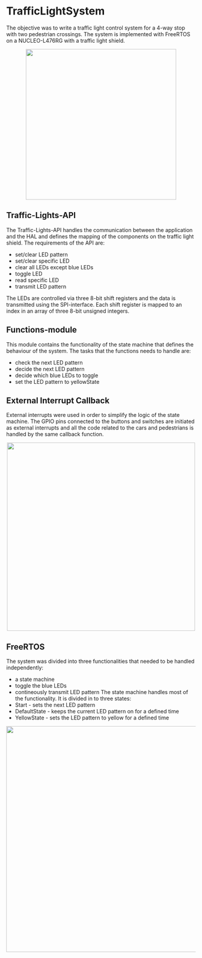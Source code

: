 # TrafficLightSystem
The objective was to write a traffic light control system for a 4-way stop 
with two pedestrian crossings. The system is implemented with FreeRTOS on a 
NUCLEO-L476RG with a traffic light shield.

<p align="center">
  <img src="https://user-images.githubusercontent.com/84048902/219415244-5f02771e-b9cc-4208-873b-b8218f1b7cb7.png"
height="400" />
</p>


## Traffic-Lights-API
The Traffic-Lights-API handles the communication between the application 
and the HAL and defines the mapping of the components on the traffic light shield. 
The requirements of the API are:
- set/clear LED pattern
- set/clear specific LED
- clear all LEDs except blue LEDs
- toggle LED
- read specific LED
- transmit LED pattern

The LEDs are controlled via three 8-bit shift registers and the data is 
transmitted using the SPI-interface. Each shift register is mapped
to an index in an array of three 8-bit unsigned integers.

## Functions-module
This module contains the functionality of the state machine that
defines the behaviour of the system. The tasks that the functions
needs to handle are:
- check the next LED pattern
- decide the next LED pattern
- decide which blue LEDs to toggle
- set the LED pattern to yellowState

## External Interrupt Callback
External interrupts were used in order to simplify the logic of the
state machine. The GPIO pins connected to the buttons and switches are 
initiated as external interrupts and all the code related to the cars and pedestrians is
handled by the same callback function.
<p align="center">
  <img src= "https://user-images.githubusercontent.com/84048902/219875067-b4569188-017b-44f7-9052-f8bdf16611c4.png"
   height="500" />
</p>

## FreeRTOS
The system was divided into three functionalities that needed to be
handled independently:
- a state machine
- toggle the blue LEDs
- contineously transmit LED pattern
The state machine handles most of the functionality. It is divided
in to three states:
- Start - sets the next LED pattern
- DefaultState - keeps the current LED pattern on for a defined time
- YellowState - sets the LED pattern to yellow for a defined time


<p align="center">
  <img src="https://user-images.githubusercontent.com/84048902/219417126-796bb143-3587-4977-af61-eae045868214.jpg"
height="600" />
</p>
